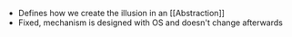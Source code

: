 - Defines how we create the illusion in an [[Abstraction]]
- Fixed, mechanism is designed with OS and doesn't change afterwards
